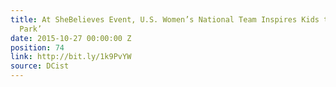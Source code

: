 ```yaml
---
title: At SheBelieves Event, U.S. Women’s National Team Inspires Kids to ‘Find Your
  Park’
date: 2015-10-27 00:00:00 Z
position: 74
link: http://bit.ly/1k9PvYW
source: DCist
---
```


